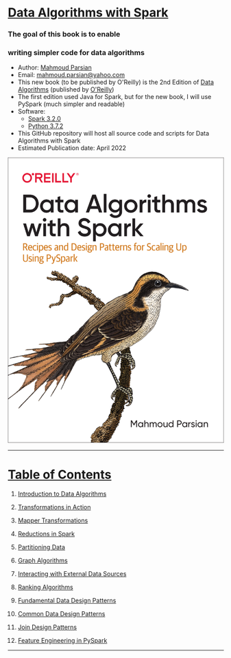 # [Data Algorithms with Spark](https://www.oreilly.com/library/view/data-algorithms-with/9781492082378/)

### The goal of this book is to enable 
### writing simpler code for data algorithms

* Author: [Mahmoud Parsian](https://www.linkedin.com/in/mahmoudparsian/) 
* Email: mahmoud.parsian@yahoo.com
* This new book (to be published by O'Reilly) is the 2nd Edition of 
  [Data Algorithms](https://www.oreilly.com/library/view/data-algorithms/9781491906170/) 
  (published by [O'Reilly](https://www.oreilly.com/library/view/data-algorithms-with/9781492082378/))
* The first edition used Java for Spark, but for the new book, I will use PySpark (much simpler and readable)
* Software:
	* [Spark 3.2.0](http://spark.apache.org/downloads.html)
	* [Python 3.7.2](https://www.python.org/downloads/)
* This GitHub repository will host all source code and scripts for Data Algorithms with Spark
* Estimated Publication date: April 2022

<a href="https://www.oreilly.com/library/view/data-algorithms-with/9781492082378/">
    <img
        alt="Data Algorithms with Spark"
        src="images/data_algorithms_with_spark.jpg"
>


-----


# Table of Contents

1. [Introduction to Data Algorithms](./code/)

2. [Transformations in Action](./code/chap02/)

3. [Mapper Transformations](./code/)

4. [Reductions in Spark](./code/chap04/)

5. [Partitioning Data](./code/)

6. [Graph Algorithms](./code/chap06/)

7. [Interacting with External Data Sources](./code/chap07/)

8. [Ranking Algorithms](./code/chap08/)

9. [Fundamental Data Design Patterns](./code/)

10. [Common Data Design Patterns](./code/chap10/)

11. [Join Design Patterns](./code/)

12. [Feature Engineering in PySpark](./code/)


-----

